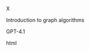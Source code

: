 X

Introduction to graph algorithms

GPT-4.1

html

<!DOCTYPE html>

<html lang="en">

<head>

<meta charset="utf-8" />

<title>VOLTIX Market Portal</tit

<meta name="viewport" content="w

</head>

<body style="background: #111;">

<div id="root"></div>

</body>

</html>

VOLTIX-Market-Portal/frontend/src/App.js

jsx

import React, { useState, useEffect

import QRCode from "qrcode.react";

import AdminLogin from "./AdminLogir


const darkStyle = {

background: "#111",

color: "#e0e0e0",

minHeight: "100vh",

padding: 40px",

fontFamily: "monospace"

};

function App() {

const [market, setMarket)] = useSta

const [quantity, setQuantity] = us

const [qrValue, setQrValue] = uses

useEffect(() => {

fetch("http://localhost:4000/api

.then(res => res.json())

.then(setMarket);

}, []);

const handleOrder = async (type) =

const res await fetch("http://

method: "POST",

headers:

"Content-Type": "ap

hody ISON rinnifv tune

// QR for Cash App (edit logic f const paymentString cashapp:/setQrValue(paymentString);

};

return (

<div style=(darkStyle}>

<h2 style={{ color: "#49fcbc"

<p>Circulating Supply: <b styl

<p>Current Price: <b style={{ {qrValue && (

<input type="number" value={qu <button onClick={() => handled

<button onClick={() => handled

<div>

<h4 style={{ color: "#f8e7

<QRCod 'alue={qrValue) si

<114 style=1100101.

<QRCode value={qrValue) si

</div>

)}

<hr style={{ margin: 40px 0",

<AdminLogin />

</div>

);

}

export default App:

import React, { useState } from "rea import axios from "axios"; import { Widget, addResponseMessage

import "react-chat-widget/lib/styles

const darkStyle = {

background:

"#222",

color:

"#eθεθεθ"

minHeight: "60vh",

padding: "20px",

borderRadius:px",

borderRadius: "12px",

margin: "auto",

maxWidth:

480,

boxShadow: "0 0 12px #49fcbc"

};

export default function AdminLogin()

const [step, setStep] useState(1

const [username, setUsername] = us

const [password, setPassword] = us

const [token, setToken] = useState

const [twoFAQR, setTwoFAQR] = uses

const [code, setCode] useState("

const [adminToken, setAdminToken]

const [error, setError] = useState

// Chatbot

const handleNe serMessage asvno

const res = await axios.post addResponseMessage(res.data.resp };

React.useEffect(() => {

addResponseMessage("Welcome to t // eslint-disable-next-line }, []);

const submitLogin async () => {

setError("");

try {

const res await axios.post(" username, password });

setToken(res.data.token);

setTwoFAQR(res.data.twoFAQR);

setStep(2);

} catch (e) {

setError(e.response?.data?.err

}

};

const submit2FA async () => {

setError("");

try {

const res await axios.post("

token, code

});

setAdminToken(res.data.adminTo

setStep(3);

} catch (e) {

setError(e.response?.data?.err

};

return (

<div style={darkStyle}>

<h1 style={{ color: "#49fcbc"

{step === 1 && (

<>

<input

style={{ margin: 8, colc

placeholder="Username"

value={username}

disabled

/>

<input

style={{ margin: 8, colc

type="password"

placeholder="Password"

valı password}

onchange={e => setrasswo

/>

<button style={{ margin: E

onClick={submitLogin)>

Login

</button>

{error && <div style={{ cc

</>

)}

{step === 2 && (

<>

<div>

<h3 style={{ color: "#f8

{twoFAQR && <img src={tw

</div>

<input

style={{ margin: 8, colc

placlder="Enter 2FA C

Boost 6:30

上

44%

X

Introduction to graph algorithms

GPT-4.1

subtitle="Ask for login help

senderPlaceHolder="Type your

profileAvatar=""

/>

</div>

);

}

4. How to Run and Zip

1. Backend

cd backend

npm install

node index.js

2.

Frontend

4. How to Run and Zip

1. Backend

. cd backend

npm install

node index.js

2. Frontend

cd frontend

npm install

npm start

3. Zip the Repo

From the parent directory: zip -r

VOLTIX-Market-Portal.zip

VOLTIX-Marke ortal/

